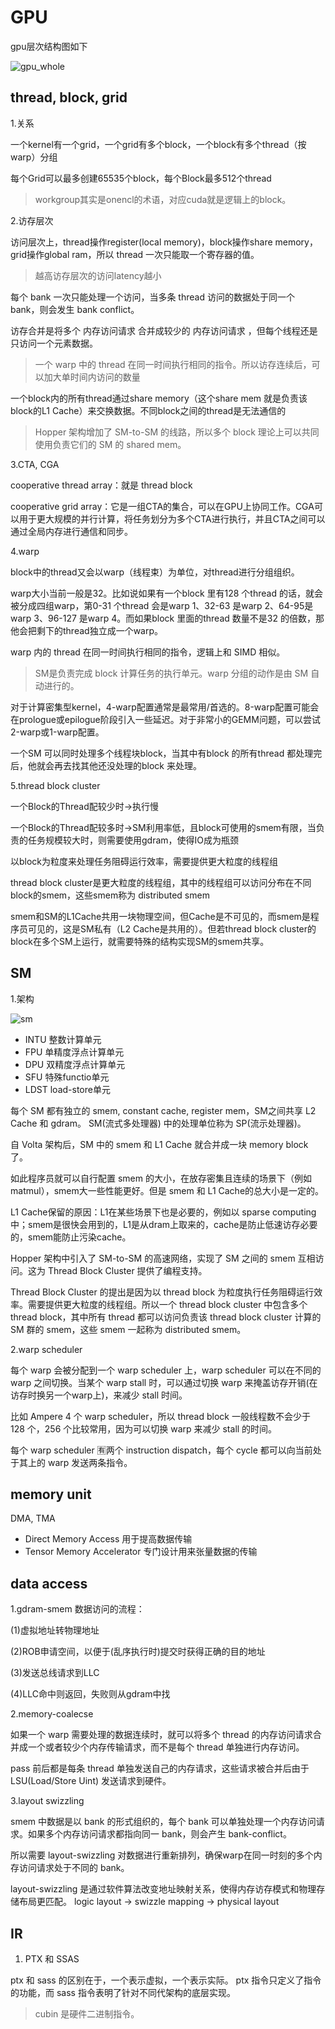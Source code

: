 # GPU

gpu层次结构图如下

![gpu_whole](/assets/img/blog/img_arch/whole.png)

## thread, block, grid

1.关系

一个kernel有一个grid，一个grid有多个block，一个block有多个thread（按warp）分组

每个Grid可以最多创建65535个block，每个Block最多512个thread

> workgroup其实是onencl的术语，对应cuda就是逻辑上的block。

2.访存层次

访问层次上，thread操作register(local memory)，block操作share memory，grid操作global ram，所以 thread 一次只能取一个寄存器的值。

> 越高访存层次的访问latency越小

每个 bank 一次只能处理一个访问，当多条 thread 访问的数据处于同一个 bank，则会发生 bank conflict。

访存合并是将多个 内存访问请求 合并成较少的 内存访问请求 ，但每个线程还是只访问一个元素数据。

> 一个 warp 中的 thread 在同一时间执行相同的指令。所以访存连续后，可以加大单时间内访问的数量

一个block内的所有thread通过share memory（这个share mem 就是负责该block的L1 Cache）来交换数据。不同block之间的thread是无法通信的

> Hopper 架构增加了 SM-to-SM 的线路，所以多个 block 理论上可以共同使用负责它们的 SM 的 shared mem。

3.CTA, CGA

cooperative thread array：就是 thread block

cooperative grid array：它是一组CTA的集合，可以在GPU上协同工作。CGA可以用于更大规模的并行计算，将任务划分为多个CTA进行执行，并且CTA之间可以通过全局内存进行通信和同步。

4.warp

block中的thread又会以warp（线程束）为单位，对thread进行分组组织。

warp大小当前一般是32。比如说如果有一个block 里有128 个thread 的话，就会被分成四组warp，第0-31 个thread 会是warp 1、32-63 是warp 2、64-95是warp 3、96-127 是warp 4。而如果block 里面的thread 数量不是32 的倍数，那他会把剩下的thread独立成一个warp。

warp 内的 thread 在同一时间执行相同的指令，逻辑上和 SIMD 相似。

> SM是负责完成 block 计算任务的执行单元。warp 分组的动作是由 SM 自动进行的。

对于计算密集型kernel，4-warp配置通常是最常用/首选的。8-warp配置可能会在prologue或epilogue阶段引入一些延迟。对于非常小的GEMM问题，可以尝试2-warp或1-warp配置。

一个SM 可以同时处理多个线程块block，当其中有block 的所有thread 都处理完后，他就会再去找其他还没处理的block 来处理。

5.thread block cluster

一个Block的Thread配较少时->执行慢

一个Block的Thread配较多时->SM利用率低，且block可使用的smem有限，当负责的任务规模较大时，则需要使用gdram，使得IO成为瓶颈

以block为粒度来处理任务阻碍运行效率，需要提供更大粒度的线程组

thread block cluster是更大粒度的线程组，其中的线程组可以访问分布在不同block的smem，这些smem称为 distributed smem

smem和SM的L1Cache共用一块物理空间，但Cache是不可见的，而smem是程序员可见的，这是SM私有（L2 Cache是共用的）。但若thread block cluster的block在多个SM上运行，就需要特殊的结构实现SM的smem共享。

## SM

1.架构

![sm](/assets/img/blog/img_triton_survey/gpu_arch.png)

- INTU 整数计算单元
- FPU 单精度浮点计算单元
- DPU 双精度浮点计算单元
- SFU 特殊functio单元
- LDST load-store单元

每个 SM 都有独立的 smem, constant cache, register mem，SM之间共享 L2 Cache 和 gdram。 SM(流式多处理器) 中的处理单位称为 SP(流示处理器)。

自 Volta 架构后，SM 中的 smem 和 L1 Cache 就合并成一块 memory block 了。

如此程序员就可以自行配置 smem 的大小，在放存密集且连续的场景下（例如matmul），smem大一些性能更好。但是 smem 和 L1 Cache的总大小是一定的。

L1 Cache保留的原因：L1在某些场景下也是必要的，例如以 sparse computing 中；smem是很快会用到的，L1是从dram上取来的，cache是防止低速访存必要的，smem能防止污染cache。

Hopper 架构中引入了 SM-to-SM 的高速网络，实现了 SM 之间的 smem 互相访问。这为 Thread Block Cluster 提供了编程支持。

Thread Block Cluster 的提出是因为以 thread block 为粒度执行任务阻碍运行效率。需要提供更大粒度的线程组。所以一个 thread block cluster 中包含多个 thread block，其中所有 thread 都可以访问负责该 thread block cluster 计算的 SM 群的 smem，这些 smem 一起称为 distributed smem。

2.warp scheduler

每个 warp 会被分配到一个 warp scheduler 上，warp scheduler 可以在不同的 warp 之间切换。当某个 warp stall 时，可以通过切换 warp 来掩盖访存开销(在访存时换另一个warp上)，来减少 stall 时间。

比如 Ampere 4 个 warp scheduler，所以 thread block 一般线程数不会少于 128 个，256 个比较常用，因为可以切换 warp 来减少 stall 的时间。

每个 warp scheduler 🈶两个 instruction dispatch，每个 cycle 都可以向当前处于其上的 warp 发送两条指令。

## memory unit

DMA, TMA

- Direct Memory Access 用于提高数据传输
- Tensor Memory Accelerator 专门设计用来张量数据的传输

## data access

1.gdram-smem 数据访问的流程：

(1)虚拟地址转物理地址

(2)ROB申请空间，以便于(乱序执行时)提交时获得正确的目的地址

(3)发送总线请求到LLC

(4)LLC命中则返回，失败则从gdram中找

2.memory-coalecse

如果一个 warp 需要处理的数据连续时，就可以将多个 thread 的内存访问请求合并成一个或者较少个内存传输请求，而不是每个 thread 单独进行内存访问。

pass 前后都是每条 thread 单独发送自己的内存请求，这些请求被合并后由于 LSU(Load/Store Uint) 发送请求到硬件。

3.layout swizzling

smem 中数据是以 bank 的形式组织的，每个 bank 可以单独处理一个内存访问请求。如果多个内存访问请求都指向同一 bank，则会产生 bank-conflict。

所以需要 layout-swizzling 对数据进行重新排列，确保warp在同一时刻的多个内存访问请求处于不同的 bank。

layout-swizzling 是通过软件算法改变地址映射关系，使得内存访存模式和物理存储布局更匹配。 logic layout -> swizzle mapping  -> physical layout

## IR

1. PTX 和 SSAS

ptx 和 sass 的区别在于，一个表示虚拟，一个表示实际。 ptx 指令只定义了指令的功能，而 sass 指令表明了针对不同代架构的底层实现。

> cubin 是硬件二进制指令。
